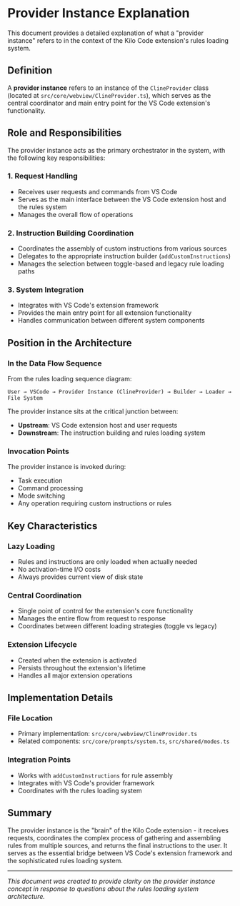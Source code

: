 # Provider Instance Explanation

This document provides a detailed explanation of what a "provider instance" refers to in the context of the Kilo Code extension's rules loading system.

## Definition

A **provider instance** refers to an instance of the `ClineProvider` class (located at `src/core/webview/ClineProvider.ts`), which serves as the central coordinator and main entry point for the VS Code extension's functionality.

## Role and Responsibilities

The provider instance acts as the primary orchestrator in the system, with the following key responsibilities:

### 1. Request Handling

- Receives user requests and commands from VS Code
- Serves as the main interface between the VS Code extension host and the rules system
- Manages the overall flow of operations

### 2. Instruction Building Coordination

- Coordinates the assembly of custom instructions from various sources
- Delegates to the appropriate instruction builder (`addCustomInstructions`)
- Manages the selection between toggle-based and legacy rule loading paths

### 3. System Integration

- Integrates with VS Code's extension framework
- Provides the main entry point for all extension functionality
- Handles communication between different system components

## Position in the Architecture

### In the Data Flow Sequence

From the rules loading sequence diagram:

```
User → VSCode → Provider Instance (ClineProvider) → Builder → Loader → File System
```

The provider instance sits at the critical junction between:

- **Upstream**: VS Code extension host and user requests
- **Downstream**: The instruction building and rules loading system

### Invocation Points

The provider instance is invoked during:

- Task execution
- Command processing
- Mode switching
- Any operation requiring custom instructions or rules

## Key Characteristics

### Lazy Loading

- Rules and instructions are only loaded when actually needed
- No activation-time I/O costs
- Always provides current view of disk state

### Central Coordination

- Single point of control for the extension's core functionality
- Manages the entire flow from request to response
- Coordinates between different loading strategies (toggle vs legacy)

### Extension Lifecycle

- Created when the extension is activated
- Persists throughout the extension's lifetime
- Handles all major extension operations

## Implementation Details

### File Location

- Primary implementation: `src/core/webview/ClineProvider.ts`
- Related components: `src/core/prompts/system.ts`, `src/shared/modes.ts`

### Integration Points

- Works with `addCustomInstructions` for rule assembly
- Integrates with VS Code's provider framework
- Coordinates with the rules loading system

## Summary

The provider instance is the "brain" of the Kilo Code extension - it receives requests, coordinates the complex process of gathering and assembling rules from multiple sources, and returns the final instructions to the user. It serves as the essential bridge between VS Code's extension framework and the sophisticated rules loading system.

---

_This document was created to provide clarity on the provider instance concept in response to questions about the rules loading system architecture._
